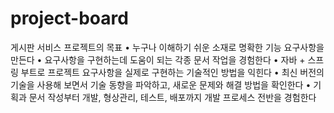 # project-board


게시판 서비스 프로젝트의 목표
• 누구나 이해하기 쉬운 소재로 명확한 기능 요구사항을 만든다
• 요구사항을 구현하는데 도움이 되는 각종 문서 작업을 경험한다
• 자바 + 스프링 부트로 프로젝트 요구사항을 실제로 구현하는 기술적인 방법을 익힌다
• 최신 버전의 기술을 사용해 보면서 기술 동향을 파악하고, 새로운 문제와 해결 방법을 확인한다 • 기획과 문서 작성부터 개발, 형상관리, 테스트, 배포까지 개발 프로세스 전반을 경험한다
